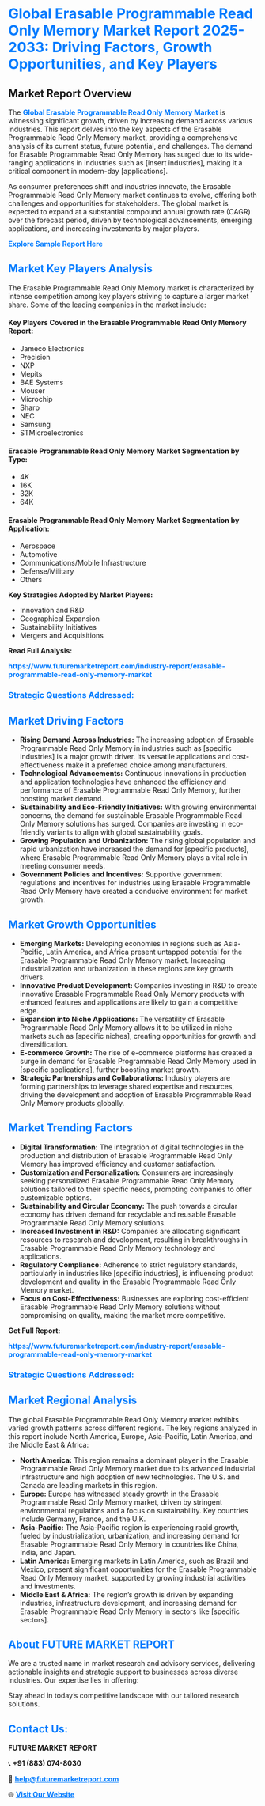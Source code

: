 <h1 style="color: #007BFF;">Global Erasable Programmable Read Only Memory Market Report 2025-2033: Driving Factors, Growth Opportunities, and Key Players</h1>

<section id="overview">
<h2>Market Report Overview</h2>
<p>The <a href="https://www.futuremarketreport.com/industry-report/erasable-programmable-read-only-memory-market" style="color: #007BFF; text-decoration: none;"><strong>Global Erasable Programmable Read Only Memory Market</strong></a> is witnessing significant growth, driven by increasing demand across various industries. This report delves into the key aspects of the Erasable Programmable Read Only Memory market, providing a comprehensive analysis of its current status, future potential, and challenges. The demand for Erasable Programmable Read Only Memory has surged due to its wide-ranging applications in industries such as [insert industries], making it a critical component in modern-day [applications].</p>
<p>As consumer preferences shift and industries innovate, the Erasable Programmable Read Only Memory market continues to evolve, offering both challenges and opportunities for stakeholders. The global market is expected to expand at a substantial compound annual growth rate (CAGR) over the forecast period, driven by technological advancements, emerging applications, and increasing investments by major players.</p>
</section>

<section id="overview">
<p><a href="https://www.futuremarketreport.com/request-sample/reportId=84005" style="color: #007BFF; text-decoration: none;"><strong>Explore Sample Report Here</strong></a></p>
</section>

<section id="key-players">
<h2 style="color: #007BFF;">Market Key Players Analysis</h2>
<p>The Erasable Programmable Read Only Memory market is characterized by intense competition among key players striving to capture a larger market share. Some of the leading companies in the market include:</p>
<h4>Key Players Covered in the Erasable Programmable Read Only Memory Report:</h4>
<ul><li>Jameco Electronics</li><li>Precision</li><li>NXP</li><li>Mepits</li><li>BAE Systems</li><li>Mouser</li><li>Microchip</li><li>Sharp</li><li>NEC</li><li>Samsung</li><li>STMicroelectronics</li></ul>
<h4>Erasable Programmable Read Only Memory Market Segmentation by Type:</h4>
<ul><li>4K</li><li>16K</li><li>32K</li><li>64K</li></ul>

<h4>Erasable Programmable Read Only Memory Market Segmentation by Application:</h4>
<ul><li>Aerospace</li><li>Automotive</li><li>Communications/Mobile Infrastructure</li><li>Defense/Military</li><li>Others</li></ul>
<p><strong>Key Strategies Adopted by Market Players:</strong></p>
<ul>
<li>Innovation and R&D</li>
<li>Geographical Expansion</li>
<li>Sustainability Initiatives</li>
<li>Mergers and Acquisitions</li>
</ul>
</section>

<section>
<p><strong>Read Full Analysis: </strong></p><a href="https://www.futuremarketreport.com/industry-report/erasable-programmable-read-only-memory-market" style="color: #007BFF; text-decoration: none;"><strong>https://www.futuremarketreport.com/industry-report/erasable-programmable-read-only-memory-market</strong></a>
<h3 style="color: #007BFF;">Strategic Questions Addressed:</h3>
</section>

<section id="driving-factors">
<h2 style="color: #007BFF;">Market Driving Factors</h2>
<ul>
<li><strong>Rising Demand Across Industries:</strong> The increasing adoption of Erasable Programmable Read Only Memory in industries such as [specific industries] is a major growth driver. Its versatile applications and cost-effectiveness make it a preferred choice among manufacturers.</li>
<li><strong>Technological Advancements:</strong> Continuous innovations in production and application technologies have enhanced the efficiency and performance of Erasable Programmable Read Only Memory, further boosting market demand.</li>
<li><strong>Sustainability and Eco-Friendly Initiatives:</strong> With growing environmental concerns, the demand for sustainable Erasable Programmable Read Only Memory solutions has surged. Companies are investing in eco-friendly variants to align with global sustainability goals.</li>
<li><strong>Growing Population and Urbanization:</strong> The rising global population and rapid urbanization have increased the demand for [specific products], where Erasable Programmable Read Only Memory plays a vital role in meeting consumer needs.</li>
<li><strong>Government Policies and Incentives:</strong> Supportive government regulations and incentives for industries using Erasable Programmable Read Only Memory have created a conducive environment for market growth.</li>
</ul>
</section>

<section id="growth-opportunities">
<h2 style="color: #007BFF;">Market Growth Opportunities</h2>
<ul>
<li><strong>Emerging Markets:</strong> Developing economies in regions such as Asia-Pacific, Latin America, and Africa present untapped potential for the Erasable Programmable Read Only Memory market. Increasing industrialization and urbanization in these regions are key growth drivers.</li>
<li><strong>Innovative Product Development:</strong> Companies investing in R&D to create innovative Erasable Programmable Read Only Memory products with enhanced features and applications are likely to gain a competitive edge.</li>
<li><strong>Expansion into Niche Applications:</strong> The versatility of Erasable Programmable Read Only Memory allows it to be utilized in niche markets such as [specific niches], creating opportunities for growth and diversification.</li>
<li><strong>E-commerce Growth:</strong> The rise of e-commerce platforms has created a surge in demand for Erasable Programmable Read Only Memory used in [specific applications], further boosting market growth.</li>
<li><strong>Strategic Partnerships and Collaborations:</strong> Industry players are forming partnerships to leverage shared expertise and resources, driving the development and adoption of Erasable Programmable Read Only Memory products globally.</li>
</ul>
</section>

<section id="trending-factors">
<h2 style="color: #007BFF;">Market Trending Factors</h2>
<ul>
<li><strong>Digital Transformation:</strong> The integration of digital technologies in the production and distribution of Erasable Programmable Read Only Memory has improved efficiency and customer satisfaction.</li>
<li><strong>Customization and Personalization:</strong> Consumers are increasingly seeking personalized Erasable Programmable Read Only Memory solutions tailored to their specific needs, prompting companies to offer customizable options.</li>
<li><strong>Sustainability and Circular Economy:</strong> The push towards a circular economy has driven demand for recyclable and reusable Erasable Programmable Read Only Memory solutions.</li>
<li><strong>Increased Investment in R&D:</strong> Companies are allocating significant resources to research and development, resulting in breakthroughs in Erasable Programmable Read Only Memory technology and applications.</li>
<li><strong>Regulatory Compliance:</strong> Adherence to strict regulatory standards, particularly in industries like [specific industries], is influencing product development and quality in the Erasable Programmable Read Only Memory market.</li>
<li><strong>Focus on Cost-Effectiveness:</strong> Businesses are exploring cost-efficient Erasable Programmable Read Only Memory solutions without compromising on quality, making the market more competitive.</li>
</ul>
</section>

<section>
<p><strong>Get Full Report: </strong></p><a href="https://www.futuremarketreport.com/industry-report/erasable-programmable-read-only-memory-market" style="color: #007BFF; text-decoration: none;"><strong>https://www.futuremarketreport.com/industry-report/erasable-programmable-read-only-memory-market</strong></a>
<h3 style="color: #007BFF;">Strategic Questions Addressed:</h3>
</section>


<section id="regional-analysis">
<h2 style="color: #007BFF;">Market Regional Analysis</h2>
<p>The global Erasable Programmable Read Only Memory market exhibits varied growth patterns across different regions. The key regions analyzed in this report include North America, Europe, Asia-Pacific, Latin America, and the Middle East & Africa:</p>
<ul>
<li><strong>North America:</strong> This region remains a dominant player in the Erasable Programmable Read Only Memory market due to its advanced industrial infrastructure and high adoption of new technologies. The U.S. and Canada are leading markets in this region.</li>
<li><strong>Europe:</strong> Europe has witnessed steady growth in the Erasable Programmable Read Only Memory market, driven by stringent environmental regulations and a focus on sustainability. Key countries include Germany, France, and the U.K.</li>
<li><strong>Asia-Pacific:</strong> The Asia-Pacific region is experiencing rapid growth, fueled by industrialization, urbanization, and increasing demand for Erasable Programmable Read Only Memory in countries like China, India, and Japan.</li>
<li><strong>Latin America:</strong> Emerging markets in Latin America, such as Brazil and Mexico, present significant opportunities for the Erasable Programmable Read Only Memory market, supported by growing industrial activities and investments.</li>
<li><strong>Middle East & Africa:</strong> The region’s growth is driven by expanding industries, infrastructure development, and increasing demand for Erasable Programmable Read Only Memory in sectors like [specific sectors].</li>
</ul>
</section>

<footer>
<h2 style="color: #007BFF;">About FUTURE MARKET REPORT</h2>
<p>We are a trusted name in market research and advisory services, delivering actionable insights and strategic support to businesses across diverse industries. Our expertise lies in offering:</p>

<p>Stay ahead in today’s competitive landscape with our tailored research solutions.</p>

<h2 style="color: #007BFF;">Contact Us:</h2>
<p><strong>FUTURE MARKET REPORT</strong></p>
<p>📞 <strong>+91 (883) 074-8030</strong></p>
<p>📧 <strong><a href="mailto:help@futuremarketreport.com" style="color: #007BFF;">help@futuremarketreport.com</a></strong></p>
<p>🌐 <strong><a href="https://www.futuremarketreport.com/" style="color: #007BFF;">Visit Our Website</a></strong></p>
</footer>